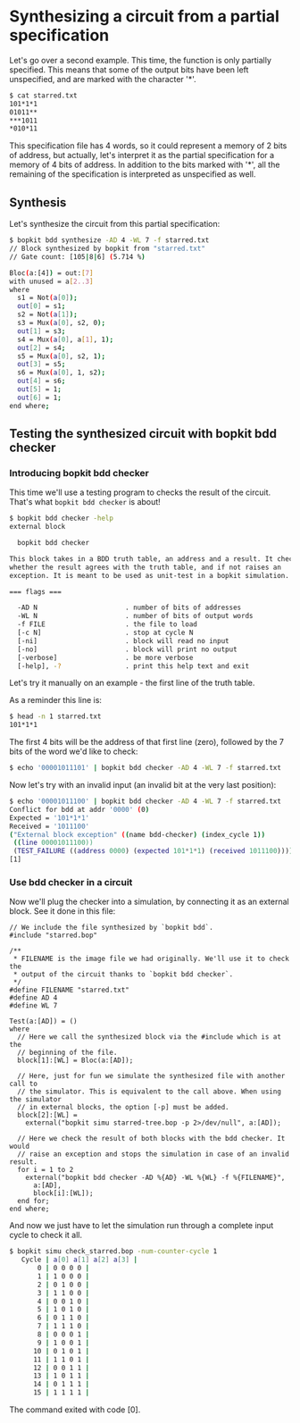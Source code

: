 # Synthesizing a circuit from a partial specification

Let's go over a second example. This time, the function is only partially
specified. This means that some of the output bits have been left unspecified,
and are marked with the character '*'.

```sh
$ cat starred.txt
101*1*1
01011**
***1011
*010*11
```

This specification file has 4 words, so it could represent a memory of 2 bits of
address, but actually, let's interpret it as the partial specification for a
memory of 4 bits of address. In addition to the bits marked with '*', all the
remaining of the specification is interpreted as unspecified as well.

## Synthesis

Let's synthesize the circuit from this partial specification:

```sh
$ bopkit bdd synthesize -AD 4 -WL 7 -f starred.txt
// Block synthesized by bopkit from "starred.txt"
// Gate count: [105|8|6] (5.714 %)

Bloc(a:[4]) = out:[7]
with unused = a[2..3]
where
  s1 = Not(a[0]);
  out[0] = s1;
  s2 = Not(a[1]);
  s3 = Mux(a[0], s2, 0);
  out[1] = s3;
  s4 = Mux(a[0], a[1], 1);
  out[2] = s4;
  s5 = Mux(a[0], s2, 1);
  out[3] = s5;
  s6 = Mux(a[0], 1, s2);
  out[4] = s6;
  out[5] = 1;
  out[6] = 1;
end where;
```

## Testing the synthesized circuit with bopkit bdd checker

### Introducing bopkit bdd checker

This time we'll use a testing program to checks the result of the circuit.
That's what `bopkit bdd checker` is about!

```sh
$ bopkit bdd checker -help
external block

  bopkit bdd checker

This block takes in a BDD truth table, an address and a result. It checks
whether the result agrees with the truth table, and if not raises an
exception. It is meant to be used as unit-test in a bopkit simulation.

=== flags ===

  -AD N                      . number of bits of addresses
  -WL N                      . number of bits of output words
  -f FILE                    . the file to load
  [-c N]                     . stop at cycle N
  [-ni]                      . block will read no input
  [-no]                      . block will print no output
  [-verbose]                 . be more verbose
  [-help], -?                . print this help text and exit

```

Let's try it manually on an example - the first line of the truth table.

As a reminder this line is:

```sh
$ head -n 1 starred.txt
101*1*1
```

The first 4 bits will be the address of that first line (zero), followed by the
7 bits of the word we'd like to check:

```sh
$ echo '00001011101' | bopkit bdd checker -AD 4 -WL 7 -f starred.txt

```

Now let's try with an invalid input (an invalid bit at the very last position):

```sh
$ echo '00001011100' | bopkit bdd checker -AD 4 -WL 7 -f starred.txt
Conflict for bdd at addr '0000' (0)
Expected = '101*1*1'
Received = '1011100'
("External block exception" ((name bdd-checker) (index_cycle 1))
 ((line 00001011100))
 (TEST_FAILURE ((address 0000) (expected 101*1*1) (received 1011100))))
[1]
```

### Use bdd checker in a circuit

Now we'll plug the checker into a simulation, by connecting it as an external
block. See it done in this file:

<!-- $MDX file=check_starred.bop -->
```bopkit
// We include the file synthesized by `bopkit bdd`.
#include "starred.bop"

/**
 * FILENAME is the image file we had originally. We'll use it to check the
 * output of the circuit thanks to `bopkit bdd checker`.
 */
#define FILENAME "starred.txt"
#define AD 4
#define WL 7

Test(a:[AD]) = ()
where
  // Here we call the synthesized block via the #include which is at the
  // beginning of the file.
  block[1]:[WL] = Bloc(a:[AD]);

  // Here, just for fun we simulate the synthesized file with another call to
  // the simulator. This is equivalent to the call above. When using the simulator
  // in external blocks, the option [-p] must be added.
  block[2]:[WL] =
    external("bopkit simu starred-tree.bop -p 2>/dev/null", a:[AD]);

  // Here we check the result of both blocks with the bdd checker. It would
  // raise an exception and stops the simulation in case of an invalid result.
  for i = 1 to 2
    external("bopkit bdd checker -AD %{AD} -WL %{WL} -f %{FILENAME}",
      a:[AD],
      block[i]:[WL]);
  end for;
end where;
```

And now we just have to let the simulation run through a complete input cycle to
check it all.

```sh
$ bopkit simu check_starred.bop -num-counter-cycle 1
   Cycle | a[0] a[1] a[2] a[3] |
       0 | 0 0 0 0 |
       1 | 1 0 0 0 |
       2 | 0 1 0 0 |
       3 | 1 1 0 0 |
       4 | 0 0 1 0 |
       5 | 1 0 1 0 |
       6 | 0 1 1 0 |
       7 | 1 1 1 0 |
       8 | 0 0 0 1 |
       9 | 1 0 0 1 |
      10 | 0 1 0 1 |
      11 | 1 1 0 1 |
      12 | 0 0 1 1 |
      13 | 1 0 1 1 |
      14 | 0 1 1 1 |
      15 | 1 1 1 1 |
```

The command exited with code [0].
